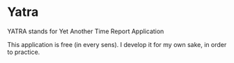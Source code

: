 # Yatra
YATRA stands for Yet Another Time Report Application

This application is free (in every sens).
I develop it for my own sake, in order to practice.